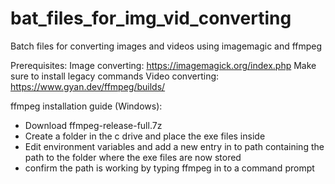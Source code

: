 # bat_files_for_img_vid_converting
Batch files for converting images and videos using imagemagic and ffmpeg

Prerequisites:
Image converting: https://imagemagick.org/index.php
  Make sure to install legacy commands
Video converting: https://www.gyan.dev/ffmpeg/builds/

ffmpeg installation guide (Windows):
 - Download ffmpeg-release-full.7z
 - Create a folder in the c drive and place the exe files inside
 - Edit environment variables and add a new entry in to path containing the path to the folder where the exe files are now stored
 - confirm the path is working by typing ffmpeg in to a command prompt
